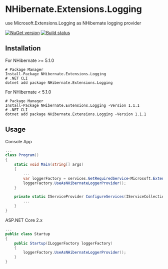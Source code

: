 # NHibernate.Extensions.Logging

use Microsoft.Extensions.Logging as NHibernate logging provider

[![NuGet version](https://img.shields.io/nuget/v/NHibernate.Extensions.Logging.svg?style=flat-square)](https://www.nuget.org/packages/NHibernate.Extensions.Logging/)
[![Build status](https://ci.appveyor.com/api/projects/status/m76t1k6o82g494s3?svg=true)](https://ci.appveyor.com/project/akunzai/nhibernate-extensions-logging)

## Installation

For NHibernate >= 5.1.0

```shell
# Package Manager
Install-Package NHibernate.Extensions.Logging
# .NET CLI
dotnet add package NHibernate.Extensions.Logging
```

For NHibernate < 5.1.0

```shell
# Package Manager
Install-Package NHibernate.Extensions.Logging -Version 1.1.1
# .NET CLI
dotnet add package NHibernate.Extensions.Logging -Version 1.1.1
```

## Usage

Console App

```csharp
...
class Program()
{
	static void Main(string[] args)
	{
        ...
        var loggerFactory = services.GetRequiredService<Microsoft.Extensions.Logging.ILoggerFactory>();
        loggerFactory.UseAsNHibernateLoggerProvider();
	}

    private static IServiceProvider ConfigureServices(IServiceCollection services){
        ...
    }
}
```

ASP.NET Core 2.x

```csharp
...
public class Startup
{
	public Startup(ILoggerFactory loggerFactory)
    {
        loggerFactory.UseAsNHibernateLoggerProvider();
    }
}
```